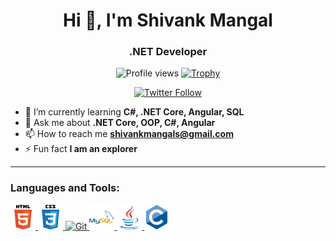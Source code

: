 <h1 align="center">Hi 👋, I'm Shivank Mangal</h1>
<h3 align="center">.NET Developer</h3>

<p align="center">
  <img src="https://komarev.com/ghpvc/?username=shivank3&label=Profile%20views&color=0e75b6&style=flat" alt="Profile views" />
  <a href="https://github.com/ryo-ma/github-profile-trophy">
    <img src="https://github-profile-trophy.vercel.app/?username=shivank3" alt="Trophy" />
  </a>
</p>

<p align="center">
  <a href="https://twitter.com/shivank_mangal" target="_blank">
    <img src="https://img.shields.io/twitter/follow/shivank_mangal?logo=twitter&style=for-the-badge" alt="Twitter Follow" />
  </a>
</p>

- 🌱 I’m currently learning **C#, .NET Core, Angular, SQL**  
- 💬 Ask me about **.NET Core, OOP, C#, Angular**  
- 📫 How to reach me **shivankmangals@gmail.com**  
- ⚡ Fun fact **I am an explorer**

---

<h3 align="left">Languages and Tools:</h3>
<p align="left">
  <a href="https://www.w3.org/html/" target="_blank" rel="noreferrer">
    <img src="https://raw.githubusercontent.com/devicons/devicon/master/icons/html5/html5-original-wordmark.svg" alt="HTML5" width="40" height="40"/>
  </a>
  <a href="https://www.w3schools.com/css/" target="_blank" rel="noreferrer">
    <img src="https://raw.githubusercontent.com/devicons/devicon/master/icons/css3/css3-original-wordmark.svg" alt="CSS3" width="40" height="40"/>
  </a>
  <a href="https://git-scm.com/" target="_blank" rel="noreferrer">
    <img src="https://www.vectorlogo.zone/logos/git-scm/git-scm-icon.svg" alt="Git" width="40" height="40"/>
  </a>
  <a href="https://www.mysql.com/" target="_blank" rel="noreferrer">
    <img src="https://raw.githubusercontent.com/devicons/devicon/master/icons/mysql/mysql-original-wordmark.svg" alt="MySQL" width="40" height="40"/>
  </a>
  <a href="https://www.java.com/" target="_blank" rel="noreferrer">
    <img src="https://raw.githubusercontent.com/devicons/devicon/master/icons/java/java-original.svg" alt="Java" width="40" height="40"/>
  </a>
  <a href="https://www.cprogramming.com/" target="_blank" rel="noreferrer">
    <img src="https://raw.githubusercontent.com/devicons/devicon/master/icons/c/c-original.svg" alt="C" width="40" height="40"/>
  </a>
</p>
